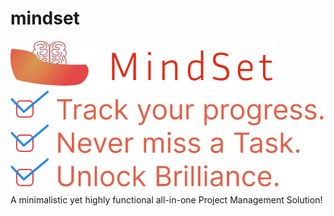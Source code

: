 # mindset
![alt text](https://github.com/bruhly-bot/mindset/blob/main/media/logo.png)
![alt text](https://github.com/bruhly-bot/mindset/blob/main/media/hero_stat.png)
A minimalistic yet highly functional all-in-one Project Management Solution!
